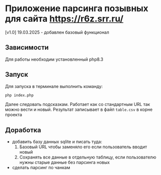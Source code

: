 # Приложение парсинга позывных для сайта https://r6z.srr.ru/
[v1.0] 19.03.2025 - добавлен базовый функционал
## Зависимости
Для работы необходим установленный php8.3
## Запуск
Для запуска в терминале выполнить команду:
```bash
php index.php
```
Далее следовать подсказкам.
Работает как со стандартным URL так можно вести и новый.
Результат записывает в файл `table.csv` в корне проекта

## Доработка
 - добавить базу данных sqlite и писать туда:
   1. Базовый URL чтобы заменяло его если пользователь вводит новый
   2. Сохранять все данные в отдельную таблицу, если пользователю нужны старые данные без парсинга новых
 - сделать парсинг по чанкам


